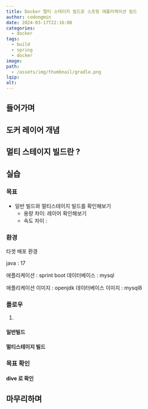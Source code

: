 ```yaml
---
title: Docker 멀티 스테이지 빌드로 스프링 애플리케이션 빌드
author: codongmin
date: 2024-03-17T22:16:00
categories:
  - docker
tags:
  - build
  - spring
  - docker
image: 
path:
  - /assets/img/thumbnail/gradle.png
lqip: 
alt:
---
```

  
## 들어가며


## 도커 레이어 개념



## 멀티 스테이지 빌드란 ?



## 실습 


### 목표
- 일반 빌드와 멀티스테이지 빌드를 확인해보기 
	- 용량 차이: 레이어 확인해보기
	- 속도 차이 : 

### 환경 
타겟 배포 환경 

java : 17

애플리케이션 : sprint boot 
데이터베이스 : mysql 

애플리케이션 이미지 : openjdk
데이터베이스 이미지 : mysql8



###  플로우
1. 


#### 일반빌드


#### 멀티스테이지 빌드


### 목표 확인
#### dive 로 확인




## 마무리하며




